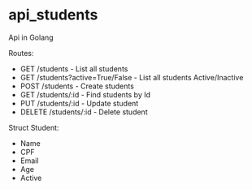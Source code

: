 # api_students
Api in Golang

Routes:
- GET /students - List all students
- GET /students?active=True/False - List all students Active/Inactive
- POST /students - Create students
- GET /students/:id - Find students by Id
- PUT /students/:id - Update student
- DELETE /students/:id - Delete student

Struct Student:
- Name
- CPF
- Email
- Age
- Active